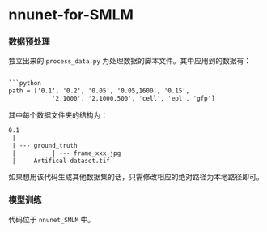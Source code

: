 # nnunet-for-SMLM
### 数据预处理

独立出来的 `process_data.py` 为处理数据的脚本文件。其中应用到的数据有：

```txt

```python
path = ['0.1', '0.2', '0.05', '0.05,1600', '0.15',
            '2,1000', '2,1000,500', 'cell', 'epl', 'gfp']
```

其中每个数据文件夹的结构为：

```txt
0.1
 |
 | --- ground_truth
 |          | --- frame_xxx.jpg
 | --- Artifical dataset.tif
```

如果想用该代码生成其他数据集的话，只需修改相应的绝对路径为本地路径即可。

### 模型训练

代码位于 `nnunet_SMLM` 中。
